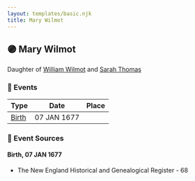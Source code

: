 ```yaml
---
layout: templates/basic.njk
title: Mary Wilmot
---
```

## 🟣 Mary Wilmot

Daughter of [William Wilmot](/people/4/47205976) and [Sarah Thomas](/people/2/28506175)

### 📆 Events

Type | Date | Place
------ | ------ | ------
[Birth](#event-93fc9407-3145-452f-9676-2433e9477540) | 07 JAN 1677 |

### 📰 Event Sources

#### <a id="event-93fc9407-3145-452f-9676-2433e9477540"></a> Birth, 07 JAN 1677
* The New England Historical and Genealogical Register  - 68
